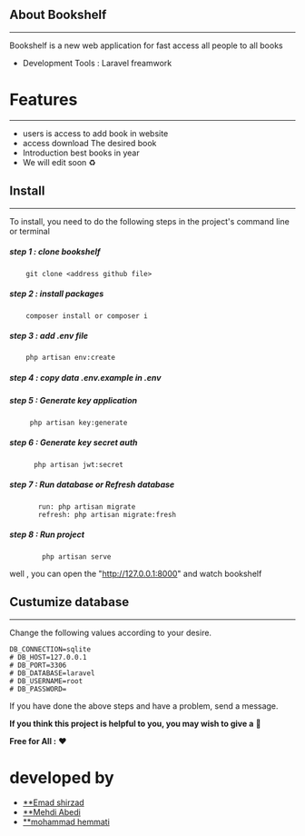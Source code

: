 ## About Bookshelf
__________________________________________________________________________
Bookshelf is a new web application for fast access all people to all books 

- Development Tools : Laravel freamwork

# Features
__________________________________________________
- users is access to add book in website
- access download The desired book
- Introduction best books in year
- We will edit soon ♻️
## Install
__________________________________________________________________________
To install, you need to do the following steps in the project's command line or terminal


##### step 1 : clone bookshelf

```
	git clone <address github file>
```


##### step 2 : install packages

```
	composer install or composer i
```


##### step 3 : add .env file

```
	php artisan env:create
```


##### step 4 : copy data .env.example in .env 


##### step 5 : Generate key application

```
	 php artisan key:generate
```


##### step 6 : Generate key secret auth

```
	  php artisan jwt:secret
```


##### step 7 : Run database or Refresh database

```
	   run: php artisan migrate 
	   refresh: php artisan migrate:fresh
```


##### step 8 : Run project

```
	    php artisan serve
```

well , you can open the "http://127.0.0.1:8000" and watch bookshelf
## Custumize database
__________________________________________________________________________
Change the following values according to your desire.
```
DB_CONNECTION=sqlite
# DB_HOST=127.0.0.1
# DB_PORT=3306
# DB_DATABASE=laravel
# DB_USERNAME=root
# DB_PASSWORD=
```


If you have done the above steps and have a problem, send a message.

**If you think this project is helpful to you, you may wish to give a** 🌟

**Free for All :** ❤️

# developed by

- [**Emad shirzad](https://github.com/Emadshirzad)
- [**Mehdi Abedi](https://github.com/mehdiabedimehr)
- [**mohammad hemmati](https://github.com/mk990)
